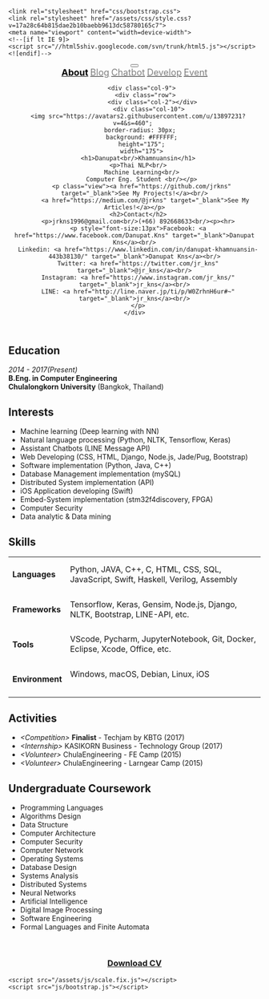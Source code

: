 <!doctype html>
<html lang="en-US">
  <head>
    <meta charset="utf-8">
    <meta http-equiv="X-UA-Compatible" content="chrome=1">

<!-- Begin Jekyll SEO tag v2.3.0 -->
<title>About | Danupat Kns</title>
<meta property="og:title" content="Danupat Khamnuansin" />
<meta property="og:locale" content="en_US" />
<meta name="description" content="My bio site see it here: https://jrkns.github.io" />
<meta property="og:description" content="My bio site see it here: https://jrkns.github.io" />
<link rel="canonical" href="https://jrkns.github.io/" />
<meta property="og:url" content="https://jrkns.github.io/" />
<meta property="og:site_name" content="jrkns.github.io" />
<script type="application/ld+json">
{"name":"jrkns.github.io","description":"My bio site see it here: https://jrkns.github.io","author":null,"@type":"WebSite","url":"https://jrkns.github.io/","image":null,"publisher":null,"headline":"Danupat Khamnuansin","dateModified":null,"datePublished":null,"sameAs":null,"mainEntityOfPage":null,"@context":"http://schema.org"}</script>
<!-- End Jekyll SEO tag -->

    <link rel="stylesheet" href="css/bootstrap.css"> 
    <link rel="stylesheet" href="/assets/css/style.css?v=17a28c64b815dae2b10baebb9613dc58780165c7">
    <meta name="viewport" content="width=device-width">
    <!--[if lt IE 9]>
    <script src="//html5shiv.googlecode.com/svn/trunk/html5.js"></script>
    <![endif]-->
  </head>
  <body>
    <div class="wrapper">
      <header>
          <div class="row">
              <div class="col-3">
                <div class="row">
                  <div class="col-12">
                  <nav class="nav navbar-light navbar-toggleable-sm">
                      <button class="navbar-toggler navbar-toggler-right" type="button" data-toggle="collapse" data-target="#navigation-menu" aria-controls="navigation-menu" aria-expanded="false" aria-label="Toggle navigation">
                          <span class="navbar-toggler-icon"></span>
                      </button>
                      <div class="navbar-collapse collapse.show flex-column mt-md-0 mt-4 pt-md-0 pt-4 no-transition" id="navigation-menu">
                          <a href="#" class="nav-link active"><font size="4" color="black"><b>About</b></font></a>
                          <a href="https://jrkns.github.io/blog/" class="nav-link"><font size="4" color="grey">Blog</font></a>
                          <a href="https://jrkns.github.io/chatbots/" class="nav-link"><font size="4" color="grey">Chatbot</font></a>
                          <a href="https://jrkns.github.io/dev/" class="nav-link"><font size="4" color="grey">Develop</font></a>
                          <a href="https://jrkns.github.io/events/" class="nav-link"><font size="4" color="grey">Event</font></a>
                      </div>
                  </nav>
                </div>
                </div>
                </div>
              
        <div class="col-9">
          <div class="row">
              <div class="col-2"></div>
            <div class="col-10">
      <img src="https://avatars2.githubusercontent.com/u/13897231?v=4&s=460"; 
        border-radius: 30px; 
        background: #FFFFFF;
        height="175";
        width="175">
      <h1>Danupat<br/>Khamnuansin</h1>
      <p>Thai NLP<br/>
        Machine Learning<br/>
        Computer Eng. Student <br/></p>
        <p class="view"><a href="https://github.com/jrkns" target="_blank">See My Projects!</a><br/>
          <a href="https://medium.com/@jrkns" target="_blank">See My Articles!</a></p>
      <h2>Contact</h2>
      <p>jrkns1996@gmail.com<br/>(+66) 892668633<br/><p><hr>
      <p style="font-size:13px">Facebook: <a href="https://www.facebook.com/Danupat.Kns" target="_blank">Danupat Kns</a><br/>
      Linkedin: <a href="https://www.linkedin.com/in/danupat-khamnuansin-443b38130/" target="_blank">Danupat Kns</a><br/>
      Twitter: <a href="https://twitter.com/jr_kns" target="_blank">@jr_kns</a><br/>
      Instagram: <a href="https://www.instagram.com/jr_kns/" target="_blank">jr_kns</a><br/>
      LINE: <a href="http://line.naver.jp/ti/p/W0ZrhnH6ur#~" target="_blank">jr_kns</a><br/>
      </p>
    </div>
  </div>
      </header>
      <section>

<h2 id="education">Education</h2>
<p><i>2014 - 2017(Present)</i> <br />
<strong>B.Eng. in Computer Engineering</strong> <br />
<strong>Chulalongkorn University</strong> (Bangkok, Thailand)</p>

<h2 id="interests">Interests</h2>
<ul>
  <li>Machine learning (Deep learning with NN)</li>
  <li>Natural language processing (Python, NLTK, Tensorflow, Keras)</li>
  <li>Assistant Chatbots (LINE Message API) </li>
  <li>Web Developing (CSS, HTML, Django, Node.js, Jade/Pug, Bootstrap)</li>
  <li>Software implementation (Python, Java, C++)</li>
  <li>Database Management implementation (mySQL)</li>
  <li>Distributed System implementation (API)</li>
  <li>iOS Application developing (Swift)</li>
  <li>Embed-System implementation (stm32f4discovery, FPGA)</li>
  <li>Computer Security</li>
  <li>Data analytic &amp; Data mining</li>
</ul>

<h2 id="skills">Skills</h2>
<div class="table-responsive">
    <table class="table">
      <tr>
          <td><h4 class="level-title">Languages</h4></td>
          <td><div class="">Python, JAVA, C++, C, HTML, CSS, SQL, JavaScript, Swift, Haskell, Verilog, Assembly</div></td>
      </tr>
      <tr>
          <td><h4 class="level-title">Frameworks</h4></td>
          <td>Tensorflow, Keras, Gensim, Node.js, Django, NLTK, Bootstrap, LINE-API, etc.</td>
      </tr>
      <tr>
          <td><h4 class="level-title">Tools</h4></td>
          <td>VScode, Pycharm, JupyterNotebook, Git, Docker, Eclipse, Xcode, Office, etc.</td>
      </tr>
      <tr>
          <td><h4 class="level-title">Environment</h4></td>
          <td>Windows, macOS, Debian, Linux, iOS <br/>&nbsp;</td>
      </tr>
    </table>
  </div>

<h2 id="activities">Activities</h2>
<ul>
  <li><i>&lt;Competition&gt;</i> <strong>Finalist</strong> - Techjam by KBTG (2017)</li>
  <li><i>&lt;Internship&gt;</i> KASIKORN Business - Technology Group (2017)</li>
  <li><i>&lt;Volunteer&gt;</i> ChulaEngineering - FE Camp (2015)</li>
  <li><i>&lt;Volunteer&gt;</i> ChulaEngineering - Larngear Camp (2015)</li>
</ul>

<h2 id="undergraduate-coursework">Undergraduate Coursework</h2>
<ul>
  <li>Programming Languages</li>
  <li>Algorithms Design</li>
  <li>Data Structure</li>
  <li>Computer Architecture</li>
  <li>Computer Security</li>
  <li>Computer Network</li>
  <li>Operating Systems</li>
  <li>Database Design</li>
  <li>Systems Analysis</li>
  <li>Distributed Systems</li>
  <li>Neural Networks</li>
  <li>Artificial Intelligence</li>
  <li>Digital Image Processing</li>
  <li>Software Engineering</li>
  <li>Formal Languages and Finite Automata</li>
</ul>
<br>
<center><a href="https://jrkns.github.io/cv/cv.pdf" target="_blank"><h3>Download CV</h3></a></center>
      </section>
    </div>
   
    <script src="/assets/js/scale.fix.js"></script>
    <script src="js/bootstrap.js"></script>

  </body>
</html>
